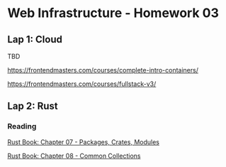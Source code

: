 


# Web Infrastructure - Homework 03

## Lap 1: Cloud

TBD

https://frontendmasters.com/courses/complete-intro-containers/

https://frontendmasters.com/courses/fullstack-v3/

## Lap 2: Rust

### Reading

[Rust Book: Chapter 07 - Packages, Crates, Modules](https://rust-book.cs.brown.edu/ch07-00-managing-growing-projects-with-packages-crates-and-modules.html)

[Rust Book: Chapter 08 - Common Collections](https://rust-book.cs.brown.edu/ch08-00-common-collections.html)